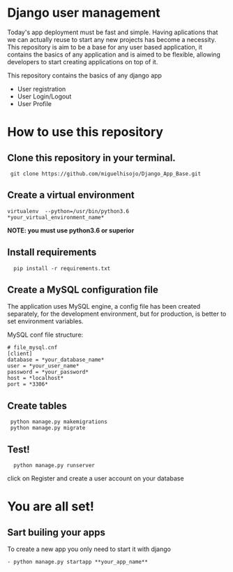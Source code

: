 # Django user management

Today's app deployment must be fast and simple. Having aplications that we can actually reuse to start any new projects has become a necessity.
This repository is aim to be a base for any user based application, it contains the basics of any application and is aimed to be flexible, allowing
developers to start creating applications on top of it.

This repository contains the basics of any django app
  - User registration
  - User Login/Logout
  - User Profile
  
 # How to use this repository 

## Clone this repository in your terminal.

```
 git clone https://github.com/miguelhisojo/Django_App_Base.git
 ```

## Create a virtual environment
```
virtualenv  --python=/usr/bin/python3.6 *your_virtual_environment_name* 
  ```
  **NOTE: you must use python3.6 or superior**
 
## Install requirements
```
  pip install -r requirements.txt
```
## Create a MySQL configuration file
  
 The application uses MySQL engine, a config file has been created separately, for the development environment, but for production,
 is better to set environment variables.
 
 
 MySQL conf file structure:
 ``` 
# file_mysql.cnf  
[client]
database = *your_database_name*
user = *your_user_name*
password = *your_password*
host = *localhost*
port = *3306*
```
## Create tables
```
 python manage.py makemigrations
 python manage.py migrate
```
## Test!
```
  python manage.py runserver
```  
  click on Register and create a user account on your database



# You are all set!

## Sart builing your apps

To create a new app you only need to start it with django
```
- python manage.py startapp **your_app_name**
```
